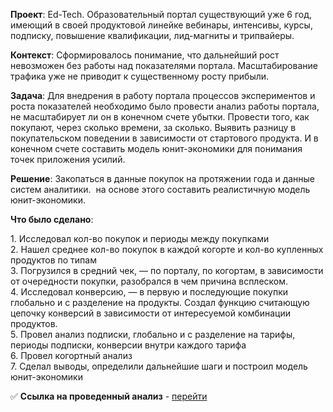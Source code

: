 <p><strong>Проект</strong>: <span>Ed-Tech. Образовательный портал существующий уже 6 год, имеющий в своей продуктовой линейке вебинары, интенсивы, курсы, подписку, повышение квалификации, лид-магниты и трипвайеры.</span></p>
<p><strong>Контекст</strong>: <span>Сформировалось понимание, что дальнейший рост невозможен без работы над показателями портала. Масштабирование трафика уже не приводит к существенному росту прибыли.</span></p>
<p><strong>Задача</strong>: <span>Для внедрения в работу портала процессов экспериментов и роста показателей необходимо было провести анализ работы портала, не масштабирует ли он в конечном счете убытки. Провести того, как покупают, через сколько времени, за сколько. Выявить разницу в покупательском поведении в зависимости от стартового продукта. И в конечном счете составить модель юнит-экономики для понимания точек приложения усилий.</span></p>
<p><strong>Решение</strong>: Закопаться в данные покупок на протяжении года и данные систем аналитики.&nbsp; на основе этого составить реалистичную модель юнит-экономики.</p>
<p><strong>Что было сделано</strong>:</p>
<p>1. Исследовал кол-во покупок и периоды между покупками<br />2.&nbsp;Нашел среднее кол-во покупок в каждой когорте и кол-во купленных продуктов по типам<br />3. Погрузился в средний чек, &mdash; по порталу, по когортам, в зависимости от очередности покупки, разобрался в чем причина всплеском. <br />4. Исследовал конверсию, &mdash; в первую и последующие покупки глобально и с разделение на продукты. Создал функцию считающую цепочку конверсий в зависимости от интересуемой комбинации продуктов.<br />5. Провел анализ подписки, глобально и с разделение на тарифы, периоды подписки, конверсии внутри каждого тарифа<br />6. Провел когортный анализ <br />7. Сделал выводы, определили дальнейшие шаги и построил модель юнит-экономики</p>
<p>✅ <strong>Ссылка на проведенный анализ</strong> - <a href="https://nbviewer.org/github/artem-ilienkov/product_analysis_ed_tech/blob/main/ed_tech_sales.ipynb" target="_blank" rel="noopener">перейти</a></p>
